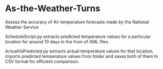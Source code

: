 # As-the-Weather-Turns
Assess the accuracy of Air temperature forecasts made by the National Weather Service

ScheduleScript.py extracts predicted temperature values for a particular location for around 10 days in the from of XML files.

ActualVsPredicted.py extracts actual temperature values for that location, imports predicted temperature values from folder and
saves both of them In CSV format for efficient comparison.
